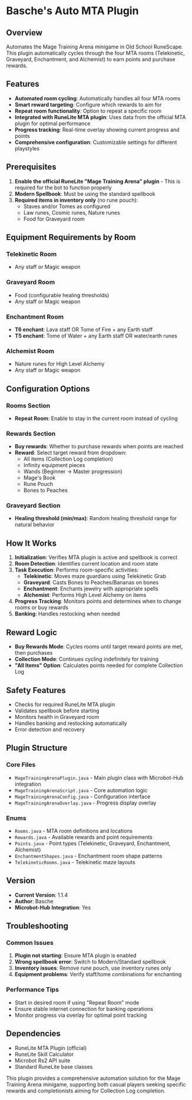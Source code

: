 # Basche's Auto MTA Plugin

## Overview
Automates the Mage Training Arena minigame in Old School RuneScape. This plugin automatically cycles through the four MTA rooms (Telekinetic, Graveyard, Enchantment, and Alchemist) to earn points and purchase rewards.

## Features
- **Automated room cycling**: Automatically handles all four MTA rooms
- **Smart reward targeting**: Configure which rewards to aim for
- **Repeat room functionality**: Option to repeat a specific room
- **Integrated with RuneLite MTA plugin**: Uses data from the official MTA plugin for optimal performance
- **Progress tracking**: Real-time overlay showing current progress and points
- **Comprehensive configuration**: Customizable settings for different playstyles

## Prerequisites
1. **Enable the official RuneLite "Mage Training Arena" plugin** - This is required for the bot to function properly
2. **Modern Spellbook**: Must be using the standard spellbook
3. **Required items in inventory only** (no rune pouch):
   - Staves and/or Tomes as configured
   - Law runes, Cosmic runes, Nature runes
   - Food for Graveyard room

## Equipment Requirements by Room

### Telekinetic Room
- Any staff or Magic weapon

### Graveyard Room
- Food (configurable healing thresholds)
- Any staff or Magic weapon

### Enchantment Room
- **T6 enchant**: Lava staff OR Tome of Fire + any Earth staff
- **T5 enchant**: Tome of Water + any Earth staff OR water/earth runes

### Alchemist Room
- Nature runes for High Level Alchemy
- Any staff or Magic weapon

## Configuration Options

### Rooms Section
- **Repeat Room**: Enable to stay in the current room instead of cycling

### Rewards Section
- **Buy rewards**: Whether to purchase rewards when points are reached
- **Reward**: Select target reward from dropdown:
  - All items (Collection Log completion)
  - Infinity equipment pieces
  - Wands (Beginner → Master progression)
  - Mage's Book
  - Rune Pouch
  - Bones to Peaches

### Graveyard Section
- **Healing threshold (min/max)**: Random healing threshold range for natural behavior

## How It Works

1. **Initialization**: Verifies MTA plugin is active and spellbook is correct
2. **Room Detection**: Identifies current location and room state
3. **Task Execution**: Performs room-specific activities:
   - **Telekinetic**: Moves maze guardians using Telekinetic Grab
   - **Graveyard**: Casts Bones to Peaches/Bananas on bones
   - **Enchantment**: Enchants jewelry with appropriate spells
   - **Alchemist**: Performs High Level Alchemy on items
4. **Progress Tracking**: Monitors points and determines when to change rooms or buy rewards
5. **Banking**: Handles restocking when needed

## Reward Logic

- **Buy Rewards Mode**: Cycles rooms until target reward points are met, then purchases
- **Collection Mode**: Continues cycling indefinitely for training
- **"All Items" Option**: Calculates points needed for complete Collection Log

## Safety Features

- Checks for required RuneLite MTA plugin
- Validates spellbook before starting
- Monitors health in Graveyard room
- Handles banking and restocking automatically
- Error detection and recovery

## Plugin Structure

### Core Files
- `MageTrainingArenaPlugin.java` - Main plugin class with Microbot-Hub integration
- `MageTrainingArenaScript.java` - Core automation logic
- `MageTrainingArenaConfig.java` - Configuration interface
- `MageTrainingArenaOverlay.java` - Progress display overlay

### Enums
- `Rooms.java` - MTA room definitions and locations
- `Rewards.java` - Available rewards and point requirements
- `Points.java` - Point types (Telekinetic, Graveyard, Enchantment, Alchemist)
- `EnchantmentShapes.java` - Enchantment room shape patterns
- `TelekineticRooms.java` - Telekinetic maze layouts

## Version
- **Current Version**: 1.1.4
- **Author**: Basche
- **Microbot-Hub Integration**: Yes

## Troubleshooting

### Common Issues
1. **Plugin not starting**: Ensure MTA plugin is enabled
2. **Wrong spellbook error**: Switch to Modern/Standard spellbook
3. **Inventory issues**: Remove rune pouch, use inventory runes only
4. **Equipment problems**: Verify staff/tome combinations for enchanting

### Performance Tips
- Start in desired room if using "Repeat Room" mode
- Ensure stable internet connection for banking operations
- Monitor progress via overlay for optimal point tracking

## Dependencies
- RuneLite MTA Plugin (official)
- RuneLite Skill Calculator
- Microbot Rs2 API suite
- Standard RuneLite base classes

This plugin provides a comprehensive automation solution for the Mage Training Arena minigame, supporting both casual players seeking specific rewards and completionists aiming for Collection Log completion.